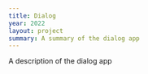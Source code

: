 ```yaml
---
title: Dialog
year: 2022
layout: project
summary: A summary of the dialog app
---
```


A description of the dialog app
